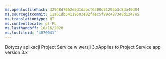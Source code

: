 ```yaml
---
ms.openlocfilehash: 32948d7652e5d1dabcf6300d51295b3c8da40d84
ms.sourcegitcommit: 11a61db54119503e82faec5f99c4273e8d1247e5
ms.translationtype: HT
ms.contentlocale: pl-PL
ms.lasthandoff: 10/16/2020
ms.locfileid: "4070041"
---
```

<span data-ttu-id="f17aa-101">Dotyczy aplikacji Project Service w wersji 3.x</span><span class="sxs-lookup"><span data-stu-id="f17aa-101">Applies to Project Service app version 3.x</span></span>
